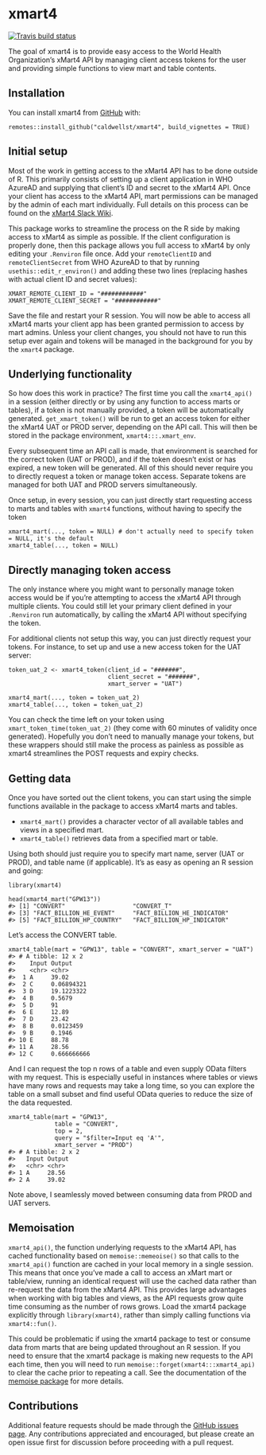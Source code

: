 
<!-- README.md is generated from README.Rmd. Please edit that file -->

xmart4
======

<!-- badges: start -->

[![Travis build
status](https://travis-ci.com/caldwellst/xmart4.svg?branch=master)](https://travis-ci.com/caldwellst/xmart4)
<!-- badges: end -->

The goal of xmart4 is to provide easy access to the World Health
Organization’s xMart4 API by managing client access tokens for the user
and providing simple functions to view mart and table contents.

Installation
------------

You can install xmart4 from [GitHub](https://github.com/) with:

    remotes::install_github("caldwellst/xmart4", build_vignettes = TRUE)

Initial setup
-------------

Most of the work in getting access to the xMart4 API has to be done
outside of R. This primarily consists of setting up a client application
in WHO AzureAD and supplying that client’s ID and secret to the xMart4
API. Once your client has access to the xMart4 API, mart permissions can
be managed by the admin of each mart individually. Full details on this
process can be found on the [xMart4 Slack
Wiki](https://xmartcollaboration.slack.com/files/TJF6QTLE4/F019WGZSSD7?origin_team=TJF6QTLE4).

This package works to streamline the process on the R side by making
access to xMart4 as simple as possible. If the client configuration is
properly done, then this package allows you full access to xMart4 by
only editing your `.Renviron` file once. Add your `remoteClientID` and
`remoteClientSecret` from WHO AzureAD to that by running
`usethis::edit_r_environ()` and adding these two lines (replacing hashes
with actual client ID and secret values):

    XMART_REMOTE_CLIENT_ID = "############"
    XMART_REMOTE_CLIENT_SECRET = "############"

Save the file and restart your R session. You will now be able to access
all xMart4 marts your client app has been granted permission to access
by mart admins. Unless your client changes, you should not have to run
this setup ever again and tokens will be managed in the background for
you by the `xmart4` package.

Underlying functionality
------------------------

So how does this work in practice? The first time you call the
`xmart4_api()` in a session (either directly or by using any function to
access marts or tables), if a token is not manually provided, a token
will be automatically generated. `get_xmart_token()` will be run to get
an access token for either the xMart4 UAT or PROD server, depending on
the API call. This will then be stored in the package environment,
`xmart4:::.xmart_env`.

Every subsequent time an API call is made, that environment is searched
for the correct token (UAT or PROD), and if the token doesn’t exist or
has expired, a new token will be generated. All of this should never
require you to directly request a token or manage token access. Separate
tokens are managed for both UAT and PROD servers simultaneously.

Once setup, in every session, you can just directly start requesting
access to marts and tables with `xmart4` functions, without having to
specify the token

    xmart4_mart(..., token = NULL) # don't actually need to specify token = NULL, it's the default
    xmart4_table(..., token = NULL)

Directly managing token access
------------------------------

The only instance where you might want to personally manage token access
would be if you’re attempting to access the xMart4 API through multiple
clients. You could still let your primary client defined in your
`.Renviron` run automatically, by calling the xMart4 API without
specifying the token.

For additional clients not setup this way, you can just directly request
your tokens. For instance, to set up and use a new access token for the
UAT server:

    token_uat_2 <- xmart4_token(client_id = "#######",
                                client_secret = "#######",
                                xmart_server = "UAT")

    xmart4_mart(..., token = token_uat_2)
    xmart4_table(..., token = token_uat_2)

You can check the time left on your token using
`xmart_token_time(token_uat_2)` (they come with 60 minutes of validity
once generated). Hopefully you don’t need to manually manage your
tokens, but these wrappers should still make the process as painless as
possible as xmart4 streamlines the POST requests and expiry checks.

Getting data
------------

Once you have sorted out the client tokens, you can start using the
simple functions available in the package to access xMart4 marts and
tables.

-   `xmart4_mart()` provides a character vector of all available tables
    and views in a specified mart.
-   `xmart4_table()` retrieves data from a specified mart or table.

Using both should just require you to specify mart name, server (UAT or
PROD), and table name (if applicable). It’s as easy as opening an R
session and going:

    library(xmart4)

    head(xmart4_mart("GPW13"))
    #> [1] "CONVERT"                   "CONVERT_T"                
    #> [3] "FACT_BILLION_HE_EVENT"     "FACT_BILLION_HE_INDICATOR"
    #> [5] "FACT_BILLION_HP_COUNTRY"   "FACT_BILLION_HP_INDICATOR"

Let’s access the CONVERT table.

    xmart4_table(mart = "GPW13", table = "CONVERT", xmart_server = "UAT")
    #> # A tibble: 12 x 2
    #>    Input Output     
    #>    <chr> <chr>      
    #>  1 A     39.02      
    #>  2 C     0.06894321 
    #>  3 D     19.1223322 
    #>  4 B     0.5679     
    #>  5 D     91         
    #>  6 E     12.89      
    #>  7 D     23.42      
    #>  8 B     0.0123459  
    #>  9 B     0.1946     
    #> 10 E     88.78      
    #> 11 A     28.56      
    #> 12 C     0.666666666

And I can request the top n rows of a table and even supply OData
filters with my request. This is especially useful in instances where
tables or views have many rows and requests may take a long time, so you
can explore the table on a small subset and find useful OData queries to
reduce the size of the data requested.

    xmart4_table(mart = "GPW13",
                 table = "CONVERT",
                 top = 2,
                 query = "$filter=Input eq 'A'",
                 xmart_server = "PROD")
    #> # A tibble: 2 x 2
    #>   Input Output
    #>   <chr> <chr> 
    #> 1 A     28.56 
    #> 2 A     39.02

Note above, I seamlessly moved between consuming data from PROD and UAT
servers.

Memoisation
-----------

`xmart4_api()`, the function underlying requests to the xMart4 API, has
cached functionality based on `memoise::memeoise()` so that calls to the
`xmart4_api()` function are cached in your local memory in a single
session. This means that once you’ve made a call to access an xMart mart
or table/view, running an identical request will use the cached data
rather than re-request the data from the xMart4 API. This provides large
advantages when working with big tables and views, as the API requests
grow quite time consuming as the number of rows grows. Load the xmart4
package explicitly through `library(xmart4)`, rather than simply calling
functions via `xmart4::fun()`.

This could be problematic if using the xmart4 package to test or consume
data from marts that are being updated throughout an R session. If you
need to ensure that the xmart4 package is making new requests to the API
each time, then you will need to run
`memoise::forget(xmart4:::xmart4_api)` to clear the cache prior to
repeating a call. See the documentation of the [memoise
package](https://github.com/r-lib/memoise) for more details.

Contributions
-------------

Additional feature requests should be made through the [GitHub issues
page](https://github.com/caldwellst/xmart4/issues). Any contributions
appreciated and encouraged, but please create an open issue first for
discussion before proceeding with a pull request.
